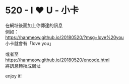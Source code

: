 # 520 - I ❤ U - 小卡
在網址後面加上你傳達的訊息  
例如：  
https://hanmeow.github.io/20180520/?msg=love%20you  
小卡就會有「love you」

或者至  
https://hanmeow.github.io/20180520/encode.html  
將訊息轉換成網址  
  
enjoy it!
